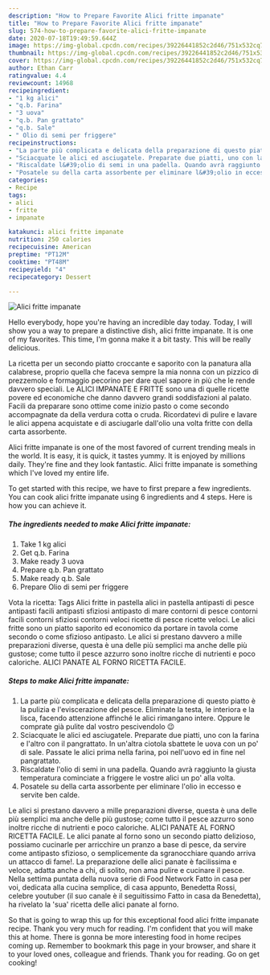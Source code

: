 ```yaml
---
description: "How to Prepare Favorite Alici fritte impanate"
title: "How to Prepare Favorite Alici fritte impanate"
slug: 574-how-to-prepare-favorite-alici-fritte-impanate
date: 2020-07-18T19:49:59.644Z
image: https://img-global.cpcdn.com/recipes/39226441852c2d46/751x532cq70/alici-fritte-impanate-recipe-main-photo.jpg
thumbnail: https://img-global.cpcdn.com/recipes/39226441852c2d46/751x532cq70/alici-fritte-impanate-recipe-main-photo.jpg
cover: https://img-global.cpcdn.com/recipes/39226441852c2d46/751x532cq70/alici-fritte-impanate-recipe-main-photo.jpg
author: Ethan Carr
ratingvalue: 4.4
reviewcount: 14968
recipeingredient:
- "1 kg alici"
- "q.b. Farina"
- "3 uova"
- "q.b. Pan grattato"
- "q.b. Sale"
- " Olio di semi per friggere"
recipeinstructions:
- "La parte più complicata e delicata della preparazione di questo piatto è la pulizia e l&#39;eviscerazione del pesce. Eliminate la testa, le interiora e la lisca, facendo attenzione affinché le alici rimangano intere. Oppure le comprate già pulite dal vostro pescivendolo 😉"
- "Sciacquate le alici ed asciugatele. Preparate due piatti, uno con la farina e l&#39;altro con il pangrattato. In un&#39;altra ciotola sbattete le uova con un po&#39; di sale. Passate le alici prima nella farina, poi nell&#39;uovo ed in fine nel pangrattato."
- "Riscaldate l&#39;olio di semi in una padella. Quando avrà raggiunto la giusta temperatura cominciate a friggere le vostre alici un po&#39; alla volta."
- "Posatele su della carta assorbente per eliminare l&#39;olio in eccesso e servite ben calde."
categories:
- Recipe
tags:
- alici
- fritte
- impanate

katakunci: alici fritte impanate 
nutrition: 250 calories
recipecuisine: American
preptime: "PT12M"
cooktime: "PT48M"
recipeyield: "4"
recipecategory: Dessert

---
```



![Alici fritte impanate](https://img-global.cpcdn.com/recipes/39226441852c2d46/751x532cq70/alici-fritte-impanate-recipe-main-photo.jpg)

Hello everybody, hope you're having an incredible day today. Today, I will show you a way to prepare a distinctive dish, alici fritte impanate. It is one of my favorites. This time, I'm gonna make it a bit tasty. This will be really delicious.

La ricetta per un secondo piatto croccante e saporito con la panatura alla calabrese, proprio quella che faceva sempre la mia nonna con un pizzico di prezzemolo e formaggio pecorino per dare quel sapore in più che le rende davvero speciali. Le ALICI IMPANATE E FRITTE sono una di quelle ricette povere ed economiche che danno davvero grandi soddisfazioni al palato. Facili da preparare sono ottime come inizio pasto o come secondo accompagnate da della verdura cotta o cruda. Ricordatevi di pulire e lavare le alici appena acquistate e di asciugarle dall&#39;olio una volta fritte con della carta assorbente.

Alici fritte impanate is one of the most favored of current trending meals in the world. It is easy, it is quick, it tastes yummy. It is enjoyed by millions daily. They're fine and they look fantastic. Alici fritte impanate is something which I've loved my entire life.


To get started with this recipe, we have to first prepare a few ingredients. You can cook alici fritte impanate using 6 ingredients and 4 steps. Here is how you can achieve it.

<!--inarticleads1-->

##### The ingredients needed to make Alici fritte impanate:

1. Take 1 kg alici
1. Get q.b. Farina
1. Make ready 3 uova
1. Prepare q.b. Pan grattato
1. Make ready q.b. Sale
1. Prepare  Olio di semi per friggere


Vota la ricetta: Tags Alici fritte in pastella alici in pastella antipasti di pesce antipasti facili antipasti sfiziosi antipasto di mare contorni di pesce contorni facili contorni sfiziosi contorni veloci ricette di pesce ricette veloci. Le alici fritte sono un piatto saporito ed economico da portare in tavola come secondo o come sfizioso antipasto. Le alici si prestano davvero a mille preparazioni diverse, questa è una delle più semplici ma anche delle più gustose; come tutto il pesce azzurro sono inoltre ricche di nutrienti e poco caloriche. ALICI PANATE AL FORNO RICETTA FACILE. 

<!--inarticleads2-->

##### Steps to make Alici fritte impanate:

1. La parte più complicata e delicata della preparazione di questo piatto è la pulizia e l&#39;eviscerazione del pesce. Eliminate la testa, le interiora e la lisca, facendo attenzione affinché le alici rimangano intere. Oppure le comprate già pulite dal vostro pescivendolo 😉
1. Sciacquate le alici ed asciugatele. Preparate due piatti, uno con la farina e l&#39;altro con il pangrattato. In un&#39;altra ciotola sbattete le uova con un po&#39; di sale. Passate le alici prima nella farina, poi nell&#39;uovo ed in fine nel pangrattato.
1. Riscaldate l&#39;olio di semi in una padella. Quando avrà raggiunto la giusta temperatura cominciate a friggere le vostre alici un po&#39; alla volta.
1. Posatele su della carta assorbente per eliminare l&#39;olio in eccesso e servite ben calde.


Le alici si prestano davvero a mille preparazioni diverse, questa è una delle più semplici ma anche delle più gustose; come tutto il pesce azzurro sono inoltre ricche di nutrienti e poco caloriche. ALICI PANATE AL FORNO RICETTA FACILE. Le alici panate al forno sono un secondo piatto delizioso, possiamo cucinarle per arricchire un pranzo a base di pesce, da servire come antipasto sfizioso, o semplicemente da sgranocchiare quando arriva un attacco di fame!. La preparazione delle alici panate è facilissima e veloce, adatta anche a chi, di solito, non ama pulire e cucinare il pesce. Nella settima puntata della nuova serie di Food Network Fatto in casa per voi, dedicata alla cucina semplice, di casa appunto, Benedetta Rossi, celebre youtuber (il suo canale è il seguitissimo Fatto in casa da Benedetta), ha rivelato la &#39;sua&#39; ricetta delle alici panate al forno. 

So that is going to wrap this up for this exceptional food alici fritte impanate recipe. Thank you very much for reading. I'm confident that you will make this at home. There is gonna be more interesting food in home recipes coming up. Remember to bookmark this page in your browser, and share it to your loved ones, colleague and friends. Thank you for reading. Go on get cooking!
